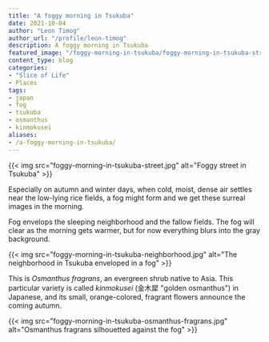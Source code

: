 ```yaml
---
title: "A foggy morning in Tsukuba"
date: 2021-10-04
author: "Leon Timog"
author_url: "/profile/leon-timog"
description: A foggy morning in Tsukuba
featured_image: "/foggy-morning-in-tsukuba/foggy-morning-in-tsukuba-street.jpg"
content_type: blog
categories:
- "Slice of Life"
- Places
tags:
- japan
- fog
- tsukuba
- osmanthus
- kinmokusei
aliases:
- /a-foggy-morning-in-tsukuba/
---
```

{{< img src="foggy-morning-in-tsukuba-street.jpg" alt="Foggy street in Tsukuba" >}}

Especially on autumn and winter days, when cold, moist, dense air settles near the low-lying rice fields, a fog might form and we get these surreal images in the morning.

Fog envelops the sleeping neighborhood and the fallow fields. The fog will clear as the morning gets warmer, but for now everything blurs into the gray background.

{{< img src="foggy-morning-in-tsukuba-neighborhood.jpg" alt="The neighborhood in Tsukuba enveloped in a fog" >}}

This is *Osmanthus fragrans*, an evergreen shrub native to Asia. This particular variety is called *kinmokusei* (金木犀 "golden osmanthus") in Japanese, and its small, orange-colored, fragrant flowers announce the coming autumn.

{{< img src="foggy-morning-in-tsukuba-osmanthus-fragrans.jpg" alt="Osmanthus fragrans silhouetted against the fog" >}}
